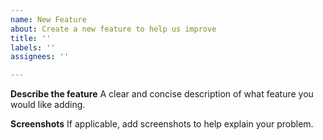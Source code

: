 ```yaml
---
name: New Feature
about: Create a new feature to help us improve
title: ''
labels: ''
assignees: ''

---
```


**Describe the feature**
A clear and concise description of what feature you would like adding.

**Screenshots**
If applicable, add screenshots to help explain your problem.


